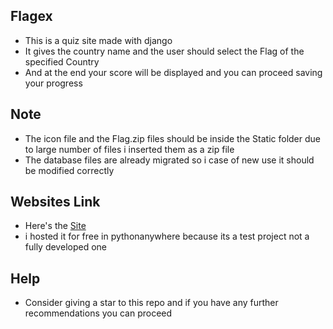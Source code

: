 ## Flagex

- This is a quiz site made with django 
- It gives the country name and the user should select the Flag of the specified Country 
- And at the end your score will be displayed and you can proceed saving your progress

## Note

- The icon file and the Flag.zip files should be inside the Static folder due to large number of files i inserted them as a zip file
- The database files are already migrated so i case of new use it should be modified correctly 

## Websites Link

- Here's the [Site](https://flagex.pythonanywhere.com/) 
- i hosted it for free in pythonanywhere because its a test project not a fully developed one 

## Help

- Consider giving a star to this repo and if you have any further recommendations you can proceed
